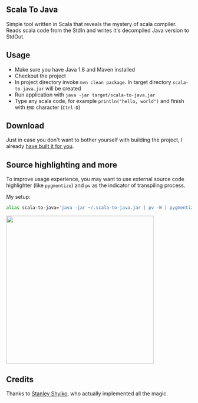 Scala To Java
---------

Simple tool written in Scala that reveals the mystery of scala compiler. 
Reads scala code from the StdIn and writes it's decompiled Java version
 to StdOut.
 
 
Usage
---

* Make sure you have Java 1.8 and Maven installed
* Checkout the project
* In project directory invoke `mvn clean package`.
 In target directory `scala-to-java.jar` will be created
* Run application with `java -jar target/scala-to-java.jar`
* Type any scala code, for example `println("hello, world")`
and finish with `END` character (`Ctrl-D`)

Download
---

Just in case you don't want to bother yourself with building
the project, I already [have built it for you](https://github.com/Aivean/scala-to-java/releases/download/1.0/scala-to-java.jar).


Source highlighting and more
---

To improve usage experience, you may want to use external source code 
highlighter (like `pygmentize`) and `pv` as the indicator of transpiling 
process. 

My setup:
```sh
alias scala-to-java='java -jar ~/.scala-to-java.jar | pv -W | pygmentize -f 256 -l java -O style=monokai'
```
<img src="https://cloud.githubusercontent.com/assets/2865203/8760097/b4fe881a-2cbe-11e5-9321-305e16d8ee52.png" 
width="400"/>


Credits
---

Thanks to [Stanley Shyiko](https://github.com/shyiko), who
actually implemented all the magic.

